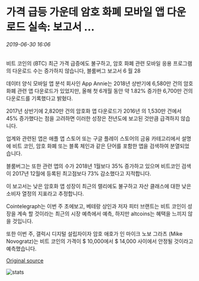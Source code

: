 # 가격 급등 가운데 암호 화폐 모바일 앱 다운로드 실속: 보고서 ...

###### 2019-06-30 16:06

비트 코인의 (BTC) 최근 가격 급증에도 불구하고, 암호 화폐 관련 모바일 응용 프로그램의 다운로드 수는 증가하지 않습니다, 블룸버그 보고서 6 월 28

데이터 양식 모바일 앱 분석 회사인 App Annie는 2018년 상반기에 6,580만 건의 암호화폐 관련 앱 다운로드가 있었지만, 올해 첫 6개월 동안 약 1.82% 증가한 6,700만 건의 다운로드를 기록했다고 밝혔다.

2017년 상반기에 2,820만 건의 암호화 앱 다운로드가 2016년 의 1,530만 건에서 45% 증가했다는 점을 고려하면 이러한 성장은 전년도에 보고된 것만큼 급격하지 않습니다.

업계와 관련된 앱은 애플 앱 스토어 또는 구글 플레이 스토어의 금융 카테고리에서 설명에 비트 코인, 암호 화폐 또는 블록 체인과 같은 단어를 포함한 앱을 검색하여 분열되었습니다.

블룸버그는 또한 관련 앱의 수가 2018년 1월보다 35% 증가하고 있으며 비트코인 검색이 2017년 12월에 등록된 최고점보다 73% 감소했다고 지적합니다.

이 보고서는 낮은 암호화 앱 성장이 최근의 랠리에도 불구하고 자산 클래스에 대한 낮은 소비자 열정의 지표라고 추정합니다.

Cointelegraph는 이번 주 초에보고, 베테랑 상인과 저자 피터 브랜트는 비트 코인이 성장을 계속 할 것이라는 최근의 시장 예측에서 예측, 하지만 altcoins는 혜택을 느끼지 않을 것입니다.

또한 이번 주, 갤럭시 디지털 설립자이자 암호 애호가 인 마이크 노보 그라츠 (Mike Novogratz)는 비트 코인의 가격이 $ 10,000에서 $ 14,000 사이에서 안정될 것이라고 예측했습니다.

[Original source](https://cointelegraph.com/news/cryptocurrency-mobile-app-downloads-stall-amid-price-surge-report)

![stats](https://c.statcounter.com/11760860/0/a89fa40b/1/ "stats")